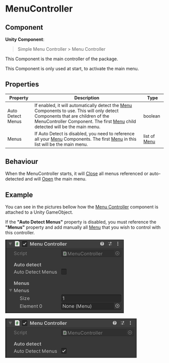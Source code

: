 # MenuController

## Component
**Unity Component**:
> Simple Menu Controller > Menu Controller

This Component is the main controller of the package.

This Component is only used at start, to activate the main menu.

## Properties
| Property | Description | Type |
|----------|-------------|------|
| Auto Detect Menus | If enabled, it will automatically detect the [Menu](Menu) Components to use. This will only detect Components that are children of the MenuController Component. The first [Menu](Menu) child detected will be the main menu. | boolean
| Menus | If Auto Detect is disabled, you need to reference all your [Menu](Menu) Components. The first [Menu](Menu) in this list will be the main menu. | list of [Menu](Menu)

## Behaviour
When the MenuController starts, it will [Close](Menu.Close) all menus referenced or auto-detected and will [Open](Menu.Open) the main menu.

## Example

You can see in the pictures bellow how the [Menu Controller](MenuController) component is attached to a Unity GameObject.

If the **"Auto Detect Menus"** property is disabled, you must reference the **"Menus"** property and add manually all [Menu](Menu) that you wish to control with this controller.

![Image not found](https://github.com/benjaminhate/Unity-SimpleMenuController/raw/main/Documentation~/Components/Images/Menu%20Controller%20-%20not%20Auto%20detect.PNG "Menu Controller, not auto detect")

![Image not found](https://github.com/benjaminhate/Unity-SimpleMenuController/raw/main/Documentation~/Components/Images/Menu%20Controller%20-%20Auto%20detect.PNG "Menu Controller, auto detect")